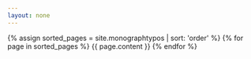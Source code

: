 ```yaml
---
layout: none
---
```



{% assign sorted_pages = site.monographtypos | sort: 'order' %}
{% for page in sorted_pages %}
{{ page.content }}
{% endfor %}